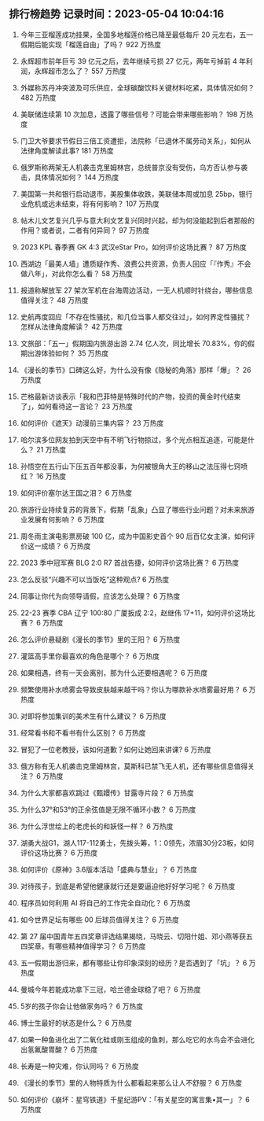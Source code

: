 
## 排行榜趋势 记录时间：2023-05-04 10:04:16
  
  1. 今年三亚榴莲成功挂果，全国多地榴莲价格已降至最低每斤 20 元左右，五一假期后能实现「榴莲自由」了吗？ 922 万热度
    
  2. 永辉超市前年巨亏 39 亿元之后，去年继续亏损 27 亿元，两年亏掉前 4 年利润，永辉超市怎么了？ 557 万热度
    
  3. 外媒称苏丹冲突波及可乐供应，全球碳酸饮料关键材料吃紧，具体情况如何？ 482 万热度
    
  4. 美联储连续第 10 次加息，透露了哪些信号？可能会带来哪些影响？ 198 万热度
    
  5. 门卫大爷要求节假日三倍工资遭拒，法院称「已退休不属劳动关系」，如何从法律角度解读此事? 181 万热度
    
  6. 俄罗斯称两架无人机袭击克里姆林宫，总统普京没有受伤，乌方否认参与袭击，具体情况如何？ 144 万热度
    
  7. 美国第一共和银行启动退市，美股集体收跌，美联储本周或加息 25bp，银行业危机或远未结束，将有何影响？ 107 万热度
    
  8. 帖木儿文艺复兴几乎与意大利文艺复兴同时兴起，却为何没能起到后者那般的作用？或者说，二者有何异同？ 97 万热度
    
  9. 2023 KPL 春季赛 GK 4:3 武汉eStar Pro，如何评价这场比赛？ 87 万热度
    
  10. 西湖边「最美人墙」遭质疑作秀、浪费公共资源，负责人回应「『作秀』不会做八年」，对此你怎么看？ 58 万热度
    
  11. 报道称解放军 27 架次军机在台海周边活动，一无人机顺时针绕台，哪些信息值得关注？ 48 万热度
    
  12. 史航再度回应「不存在性骚扰，和几位当事人都交往过」，如何界定性骚扰？怎样从法律角度解读？ 42 万热度
    
  13. 文旅部：「五一」假期国内旅游出游 2.74 亿人次，同比增长 70.83%，你的假期出游体验如何？ 35 万热度
    
  14. 《漫长的季节》口碑这么好，为什么没有像《隐秘的角落》那样「爆」？ 26 万热度
    
  15. 芒格最新访谈表示「我和巴菲特是特殊时代的产物，投资的黄金时代结束了」，如何看待这一言论？ 23 万热度
    
  16. 如何评价《遮天》动漫前三集内容？ 23 万热度
    
  17. 哈尔滨多位网友拍到天空中有不明飞行物掠过，多个光点相互追逐，可能是什么？ 21 万热度
    
  18. 孙悟空在五行山下压五百年都没事，为何被银角大王的移山之法压得七窍喷红？ 16 万热度
    
  19. 如何评价塞尔达王国之泪？ 6 万热度
    
  20. 旅游行业持续复苏的背景下，假期「乱象」凸显了哪些行业问题？对未来旅游业发展有何影响？ 6 万热度
    
  21. 周冬雨主演电影票房破 100 亿，成为中国影史首个 90 后百亿女主演，如何评价这一成绩？ 6 万热度
    
  22. 2023 季中冠军赛 BLG 2:0 R7 首战告捷，如何评价这场比赛？ 6 万热度
    
  23. 怎么反驳“兴趣不可以当饭吃”这种观点? 6 万热度
    
  24. 同事让你代为向领导请假，应该怎么处理？ 6 万热度
    
  25. 22-23 赛季 CBA 辽宁 100:80 广厦扳成 2:2，赵继伟 17+11，如何评价这场比赛？ 6 万热度
    
  26. 怎么评价悬疑剧《漫长的季节》里的王阳？ 6 万热度
    
  27. 灌篮高手里你最喜欢的角色是哪个？ 6 万热度
    
  28. 如果相遇，终有一天会离别，那为什么还要相遇呢？ 6 万热度
    
  29. 频繁使用补水喷雾会导致皮肤越来越干吗？你认为哪款补水喷雾最好用？ 6 万热度
    
  30. 对即将参加集训的美术生有什么建议？ 6 万热度
    
  31. 经常看书和不看书有什么区别？ 6 万热度
    
  32. 冒犯了一位老教授，该如何道歉？如何让她回来讲课? 6 万热度
    
  33. 俄方称有无人机袭击克里姆林宫，莫斯科已禁飞无人机，还有哪些信息值得关注？ 6 万热度
    
  34. 为什么大家都喜欢跳过《甄嬛传》甘露寺片段？ 6 万热度
    
  35. 为什么37°和53°的正余弦值是无限不循环小数？ 6 万热度
    
  36. 为什么浮世绘上的老虎长的和妖怪一样？ 6 万热度
    
  37. 湖勇大战G1，湖人117-112勇士，先拨头筹，1：0领先，浓眉30分23板，如何评价这场比赛？ 6 万热度
    
  38. 如何评价《原神》3.6版本活动「盛典与慧业」？ 6 万热度
    
  39. 对待孩子，到底是希望他健康就行还是要逼迫他好好学习呢？ 6 万热度
    
  40. 程序员如何利用 AI 将自己的工作完全自动化？ 6 万热度
    
  41. 如今世界足坛有哪些 00 后球员值得关注？ 6 万热度
    
  42. 第 27 届中国青年五四奖章评选结果揭晓，马晓云、切阳什姐、邓小燕等获五四奖章，有哪些精神值得学习？ 6 万热度
    
  43. 五一假期出游归来，都有哪些让你印象深刻的经历？是否遇到了「坑」？ 6 万热度
    
  44. 曼城今年若能成功拿下三冠，哈兰德金球稳了吧？ 6 万热度
    
  45. 5岁的孩子你会让他做家务吗？ 6 万热度
    
  46. 博士生最好的状态是什么？ 6 万热度
    
  47. 如果一种鱼进化出了二氧化硅或刚玉组成的鱼刺，那么吃它的水鸟会不会进化出氢氟酸胃酸？ 6 万热度
    
  48. 长寿是一种灾难，你认同吗？ 6 万热度
    
  49. 《漫长的季节》里的人物特质为什么都看起来那么让人不舒服？ 6 万热度
    
  50. 如何评价《崩坏：星穹铁道》千星纪游PV：「有关星空的寓言集•其一」？ 6 万热度
    